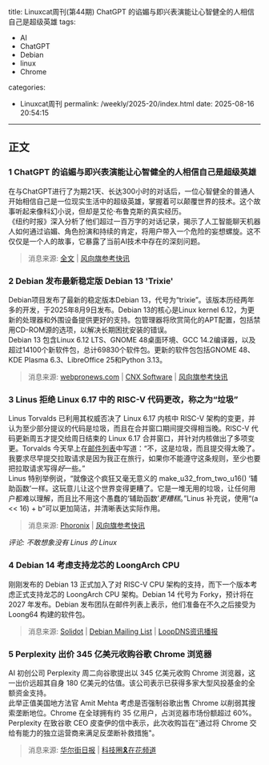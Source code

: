 title: Linuxcat周刊(第44期) ChatGPT 的谄媚与即兴表演能让心智健全的人相信自己是超级英雄
tags:

- AI
- ChatGPT
- Debian
- linux
- Chrome

categories:

- Linuxcat周刊
permalink: /weekly/2025-20/index.html
date: 2025-08-16 20:54:15

---

## 正文

### 1 ChatGPT 的谄媚与即兴表演能让心智健全的人相信自己是超级英雄

在与ChatGPT进行了为期21天、长达300小时的对话后，一位心智健全的普通人开始相信自己是一位现实生活中的超级英雄，掌握着可以颠覆世界的技术。这个故事听起来像科幻小说，但却是艾伦·布鲁克斯的真实经历。  
《纽约时报》深入分析了他们超过一百万字的对话记录，揭示了人工智能聊天机器人如何通过谄媚、角色扮演和持续的肯定，将用户带入一个危险的妄想螺旋。这不仅仅是一个人的故事，它暴露了当前AI技术中存在的深刻问题。

> 消息来源: [全文](https://telegra.ph/%E8%81%8A%E5%A4%A9%E6%9C%BA%E5%99%A8%E4%BA%BA%E5%A6%82%E4%BD%95%E9%99%B7%E5%85%A5%E5%A6%84%E6%83%B3%E8%9E%BA%E6%97%8B%E8%BF%99%E6%98%AF%E5%A6%82%E4%BD%95%E5%8F%91%E7%94%9F%E7%9A%84-08-09) | [风向旗参考快讯](https://t.me/xhqcankao/22191)

### 2 Debian 发布最新稳定版 Debian 13 'Trixie'

Debian项目发布了最新的稳定版本Debian 13，代号为“trixie”。该版本历经两年多的开发，于2025年8月9日发布。Debian 13的核心是Linux kernel 6.12，为更新的处理器和外围设备提供更好的支持。包管理器将欣赏简化的APT配置，包括禁用CD-ROM源的选项，以解决长期困扰安装的错误。  
Debian 13 包含Linux 6.12 LTS、GNOME 48桌面环境、GCC 14.2编译器，以及超过14100个新软件包，总计69830个软件包。更新的软件包包括GNOME 48、KDE Plasma 6.3、LibreOffice 25和Python 3.13。

> 消息来源: [webpronews.com](https://www.webpronews.com/debian-13-trixie-released-linux-kernel-6-12-boosted-security/) | [CNX Software](https://www.cnx-software.com/2025/08/10/debian-13-trixie-released-with-linux-6-12-official-64-bit-risc-v-support/) | [风向旗参考快讯](https://t.me/xhqcankao/22195)

### 3 Linus 拒绝 Linux 6.17 中的 RISC-V 代码更改，称之为“垃圾”

Linus Torvalds 已利用其权威否决了 Linux 6.17 内核中 RISC-V 架构的变更，并认为至少部分提议的代码是垃圾，而且在合并窗口期间提交得相当晚。RISC-V 代码更新周五才提交给周日结束的 Linux 6.17 合并窗口，并针对内核做出了多项变更。Torvalds 今天早上在[邮件列表](https://lore.kernel.org/lkml/CAHk-=wjLCqUUWd8DzG+xsOn-yVL0Q=O35U9D6j6=2DUWX52ghQ@mail.gmail.com/)中写道：“不，这是垃圾，而且提交得太晚了。我要求尽早提交拉取请求是因为我正在旅行，如果你不能遵守这条规则，至少也要把拉取请求写得*好*一些。”  
Linus 特别举例说，“就像这个疯狂又毫无意义的 make_u32_from_two_u16() ‘辅助函数’一样。这玩意儿让这个世界变得更糟了。它是一堆无用的垃圾，让任何用户都难以理解，而且比不用这个愚蠢的‘辅助函数’*更糟糕*。”Linus 补充说，使用“(a << 16) + b”可以更加简洁，并清晰表达实际作用。

> 消息来源: [Phoronix](https://www.phoronix.com/news/Linux-6.17-RISC-V-Rejected) | [风向旗参考快讯](https://t.me/xhqcankao/22196)

*评论: 不敢想象没有 Linus 的 Linux*

### 4 Debian 14 考虑支持龙芯的 LoongArch CPU

刚刚发布的 Debian 13 正式加入了对  RISC-V CPU 架构的支持，而下一个版本考虑正式支持龙芯的 LoongArch CPU 架构。Debian 14 代号为 Forky，预计将在 2027 年发布。Debian 发布团队在邮件列表上表示，他们准备在不久之后接受为 Loong64 构建的软件包。

> 消息来源: [Solidot](https://www.solidot.org/story?sid=82012) | [Debian Mailing List](https://lists.debian.org/debian-devel-announce/2025/08/msg00002.html) | [LoopDNS资讯播报](https://t.me/DNSPODT/11055)

### 5 Perplexity 出价 345 亿美元收购谷歌 Chrome 浏览器

AI 初创公司 Perplexity 周二向谷歌提出以 345 亿美元收购 Chrome 浏览器，这一出价远超其自身 180 亿美元的估值。该公司表示已获得多家大型风投基金的全额资金支持。  
此举正值美国地方法官 Amit Mehta 考虑是否强制谷歌出售 Chrome 以削弱其搜索垄断地位。Chrome 在全球拥有约 35 亿用户，占浏览器市场份额超过 60%。Perplexity 在致谷歌 CEO 皮查伊的信中表示，此次收购旨在"通过将 Chrome 交给有能力的独立运营商来满足反垄断补救措施"。

> 消息来源: [华尔街日报](https://www.wsj.com/tech/perplexity-makes-longshot-34-5-billion-offer-for-chrome-5ddb7a22) | [科技圈🎗在花频道](https://t.me/zaihuapd/35069)
